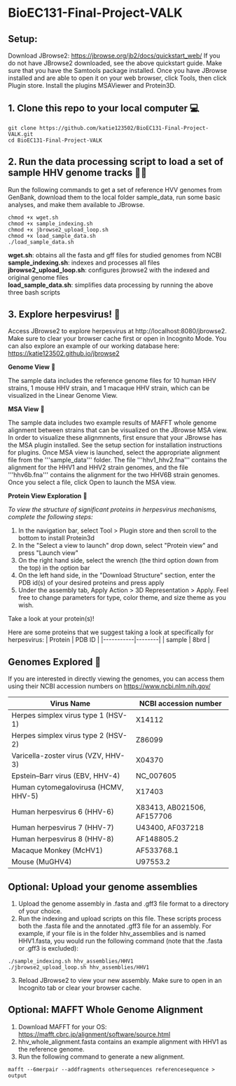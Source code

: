 
# BioEC131-Final-Project-VALK

## Setup:
Download JBrowse2: https://jbrowse.org/jb2/docs/quickstart_web/
If you do not have JBrowse2 downloaded, see the above quickstart guide.
Make sure that you have the Samtools package installed. 
Once you have JBrowse installed and are able to open it on your web browser, click Tools, then click Plugin store. Install the plugins MSAViewer and Protein3D.

## 1. Clone this repo to your local computer 💻

```
git clone https://github.com/katie123502/BioEC131-Final-Project-VALK.git
cd BioEC131-Final-Project-VALK
```

## 2. Run the data processing script to load a set of sample HHV genome tracks 🧑‍💻
Run the following commands to get a set of reference HVV genomes from GenBank, download them to the local folder sample_data, run some basic analyses, and make them available to JBrowse.

```
chmod +x wget.sh
chmod +x sample_indexing.sh
chmod +x jbrowse2_upload_loop.sh
chmod +x load_sample_data.sh
./load_sample_data.sh
```
  **wget.sh**: obtains all the fasta and gff files for studied genomes from NCBI  
  **sample_indexing.sh**: indexes and processes all files  
  **jbrowse2_upload_loop.sh**: configures jbrowse2 with the indexed and original genome files  
  **load_sample_data.sh**: simplifies data processing by running the above three bash scripts  

## 3. Explore herpesvirus! 🦠

Access JBrowse2 to explore herpesvirus at http://localhost:8080/jbrowse2. Make sure to clear your browser cache first or open in Incognito Mode. You can also explore an example of our working database here: https://katie123502.github.io/jbrowse2 

**Genome View** 🧬

The sample data includes the reference genome files for 10 human HHV strains, 1 mouse HHV strain, and 1 macaque HHV strain, which can be visualized in the Linear Genome View. 

**MSA View** 🌳

The sample data includes two example results of MAFFT whole genome alignment between strains that can be visualized on the JBrowse MSA view. In order to visualize these alignmnents, first ensure that your JBrowse has the MSA plugin installed. See the setup section for installation instructions for plugins. Once MSA view is launched, select the appropriate alignment file from the '''sample_data''' folder. The file '''hhv1_hhv2.fna''' contains the alignment for the HHV1 and HHV2 strain genomes, and the file '''hhv6b.fna''' contains the alignment for the two HHV6B strain genomes. Once you select a file, click Open to launch the MSA view.

**Protein View Exploration** 👀

  *To view the structure of significant proteins in herpesvirus mechanisms, complete the following steps:*  
1. In the navigation bar, select Tool > Plugin store and then scroll to the bottom to install Protein3d
2. In the "Select a view to launch" drop down, select "Protein view" and press "Launch view"
3. On the right hand side, select the wrench (the third option down from the top) in the option bar
4. On the left hand side, in the "Download Structure" section, enter the PDB id(s) of your desired proteins and press apply
5. Under the assembly tab, Apply Action > 3D Representation > Apply. Feel free to change parameters for type, color theme, and size theme as you wish.

Take a look at your protein(s)!

Here are some proteins that we suggest taking a look at specifically for herpesvirus:
| Protein   | PDB ID |
|-----------|--------|
| sample    |  8brd  |

## Genomes Explored 🔎

If you are interested in directly viewing the genomes, you can access them using their NCBI accession numbers on https://www.ncbi.nlm.nih.gov/

| Virus Name	                         | NCBI accession number      |
|-------------------------------------|----------------------------|
| Herpes simplex virus type 1 (HSV-1) |       	X14112              |
| Herpes simplex virus type 2 (HSV-2) |	       Z86099              |
| Varicella-zoster virus (VZV, HHV-3) |	       X04370              |
| Epstein–Barr virus (EBV, HHV-4)     |	       NC_007605           |
| Human cytomegalovirusa (HCMV, HHV-5)|	       X17403              |
| Human herpesvirus 6 (HHV-6)         |	X83413, AB021506, AF157706 |
| Human herpesvirus 7 (HHV-7)         |	      U43400,	AF037218     |
| Human herpesvirus 8 (HHV-8)         |	       	AF148805.2         |
| Macaque Monkey (McHV1)              |	        AF533768.1         |
| Mouse (MuGHV4)                      |	       U97553.2            |

## Optional: Upload your genome assemblies

1. Upload the genome assembly in .fasta and .gff3 file format to a directory of your choice.
2. Run the indexing and upload scripts on this file. These scripts process both the .fasta file and the annotated .gff3 file for an assembly. For example, if your file is in the folder hhv_assemblies and is named HHV1.fasta, you would run the following command (note that the .fasta or .gff3 is excluded):
```
./sample_indexing.sh hhv_assemblies/HHV1
./jbrowse2_upload_loop.sh hhv_assemblies/HHV1
```
3. Reload JBrowse2 to view your new assembly. Make sure to open in an Incognito tab or clear your browser cache.

## Optional: MAFFT Whole Genome Alignment

1. Download MAFFT for your OS: https://mafft.cbrc.jp/alignment/software/source.html 
2. hhv_whole_alignment.fasta contains an example alignment with HHV1 as the reference genome.
3. Run the following command to generate a new alignment.
```
mafft --6merpair --addfragments othersequences referencesequence > output
```
